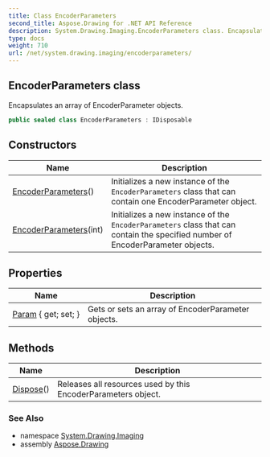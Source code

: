 ```yaml
---
title: Class EncoderParameters
second_title: Aspose.Drawing for .NET API Reference
description: System.Drawing.Imaging.EncoderParameters class. Encapsulates an array of EncoderParameter objects
type: docs
weight: 710
url: /net/system.drawing.imaging/encoderparameters/
---
```

## EncoderParameters class

Encapsulates an array of EncoderParameter objects.

```csharp
public sealed class EncoderParameters : IDisposable
```

## Constructors

| Name | Description |
| --- | --- |
| [EncoderParameters](encoderparameters/#constructor)() | Initializes a new instance of the `EncoderParameters` class that can contain one EncoderParameter object. |
| [EncoderParameters](encoderparameters/#constructor_1)(int) | Initializes a new instance of the `EncoderParameters` class that can contain the specified number of EncoderParameter objects. |

## Properties

| Name | Description |
| --- | --- |
| [Param](../../system.drawing.imaging/encoderparameters/param/) { get; set; } | Gets or sets an array of EncoderParameter objects. |

## Methods

| Name | Description |
| --- | --- |
| [Dispose](../../system.drawing.imaging/encoderparameters/dispose/)() | Releases all resources used by this EncoderParameters object. |

### See Also

* namespace [System.Drawing.Imaging](../../system.drawing.imaging/)
* assembly [Aspose.Drawing](../../)


